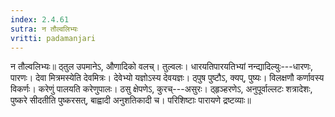 ```yaml
---
index: 2.4.61
sutra: न तौल्वलिभ्यः
vritti: padamanjari
---
```


 न तौल्वलिभ्यः॥ ठ्तुल उपमानेऽ, औणादिको वलच्। तुल्वलः। धारयतिपारयतिभ्यां नन्द्यादिल्युः---धारणः, पारणः। देवा मित्रमस्येति देवमित्रः। देवेभ्यो यज्ञोऽस्य देवयज्ञः। ठ्पुष पुष्टौऽ, क्यप्, पुष्यः। विलक्षणौ कर्णावस्य विकर्णः। करेणुं पालयति करेणुपालः। ठसु क्षेपणेऽ, कुरच्---असुरः। ठ्हृञ्हरणेऽ, अनुपूर्वाल्लटः शत्रादेशः, पुष्करे सीदतीति पुष्करसत्, बाह्वादी अनुशतिकादी च। परिशिष्टाः पारायणे द्रष्टव्याः॥